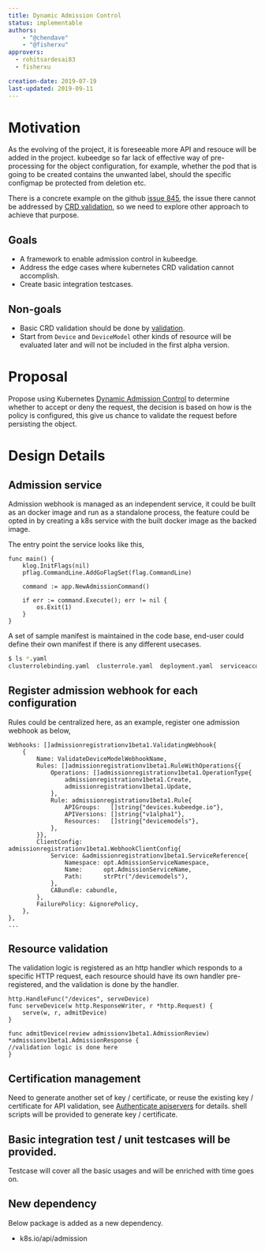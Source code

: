 ```yaml
---
title: Dynamic Admission Control
status: implementable
authors:
    - "@chendave"
    - "@fisherxu"
approvers:
  - rohitsardesai83
  - fisherxu

creation-date: 2019-07-19
last-updated: 2019-09-11
---
```


# Motivation
As the evolving of the project, it is foreseeable more API and resouce will be added in the project. kubeedge so far lack of effective way of pre-processing for the object configuration, for example, whether the pod that is going to be created contains the unwanted label, should the specific configmap be protected from deletion etc.

There is a concrete example on the github [issue 845](https://github.com/kubeedge/kubeedge/issues/845), the issue there cannot be addressed by [CRD validation](https://kubernetes.io/docs/tasks/access-kubernetes-api/custom-resources/custom-resource-definitions/#validation), so we need to explore other approach to achieve that purpose.


## Goals
* A framework to enable admission control in kubeedge.
* Address the edge cases where kubernetes CRD validation cannot accomplish.
* Create basic integration testcases.

## Non-goals
* Basic CRD validation should be done by [validation](https://kubernetes.io/docs/tasks/access-kubernetes-api/custom-resources/custom-resource-definitions/#validation).
* Start from `Device` and `DeviceModel` other kinds of resource will be evaluated later and will not be included in the first alpha version.

# Proposal
Propose using Kubernetes [Dynamic Admission Control](https://kubernetes.io/docs/reference/access-authn-authz/extensible-admission-controllers) to determine whether to accept or deny the request, the decision is based on how is the policy is configured, this give us chance to validate the request before persisting the object.


# Design Details

## Admission service

Admission webhook is managed as an independent service, it could be built as an docker image and run as a standalone process, the feature could
be opted in by creating a k8s service with the built docker image as the backed image.

The entry point the service looks like this,

```golang
func main() {
	klog.InitFlags(nil)
	pflag.CommandLine.AddGoFlagSet(flag.CommandLine)

	command := app.NewAdmissionCommand()

	if err := command.Execute(); err != nil {
		os.Exit(1)
	}
}
```

A set of sample manifest is maintained in the code base, end-user could define their own manifest if there is any different usecases.

```bash
$ ls *.yaml
clusterrolebinding.yaml  clusterrole.yaml  deployment.yaml  serviceaccount.yaml  service.yaml
```


## Register admission webhook for each configuration
Rules could be centralized here, as an example, register one admission webhook as below,

```golang
Webhooks: []admissionregistrationv1beta1.ValidatingWebhook{
	{
		Name: ValidateDeviceModelWebhookName,
		Rules: []admissionregistrationv1beta1.RuleWithOperations{{
			Operations: []admissionregistrationv1beta1.OperationType{
				admissionregistrationv1beta1.Create,
				admissionregistrationv1beta1.Update,
			},
			Rule: admissionregistrationv1beta1.Rule{
				APIGroups:   []string{"devices.kubeedge.io"},
				APIVersions: []string{"v1alpha1"},
				Resources:   []string{"devicemodels"},
			},
		}},
		ClientConfig: admissionregistrationv1beta1.WebhookClientConfig{
			Service: &admissionregistrationv1beta1.ServiceReference{
				Namespace: opt.AdmissionServiceNamespace,
				Name:      opt.AdmissionServiceName,
				Path:      strPtr("/devicemodels"),
			},
			CABundle: cabundle,
		},
		FailurePolicy: &ignorePolicy,
	},
},
...
```

## Resource validation
The validation logic is registered as an http handler which responds to a specific HTTP request, each resource should have its own handler
pre-registered, and the validation is done by the handler.

```golang
http.HandleFunc("/devices", serveDevice)
func serveDevice(w http.ResponseWriter, r *http.Request) {
	serve(w, r, admitDevice)
}
```

```golang
func admitDevice(review admissionv1beta1.AdmissionReview) *admissionv1beta1.AdmissionResponse {
//validation logic is done here
}
```

## Certification management
Need to generate another set of key / certificate, or reuse the existing key / certificate for API validation, see [Authenticate apiservers](https://kubernetes.io/docs/reference/access-authn-authz/extensible-admission-controllers/#authenticate-apiservers) for details.
shell scripts will be provided to generate key / certificate.


## Basic integration test / unit testcases will be provided.
Testcase will cover all the basic usages and will be enriched with time goes on.

## New dependency
Below package is added as a new dependency.
* k8s.io/api/admission
